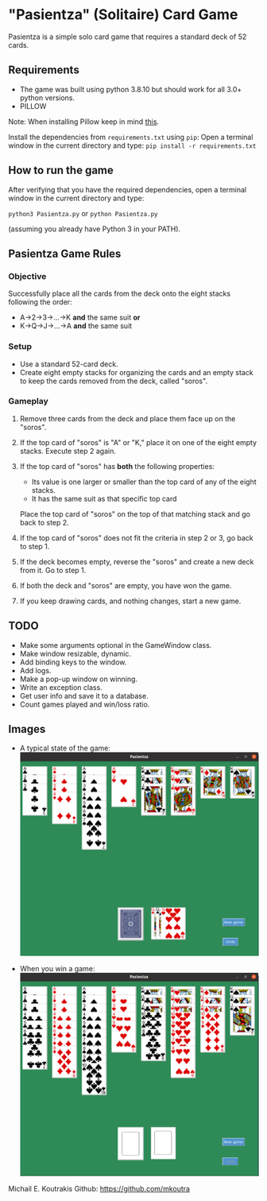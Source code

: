# "Pasientza" (Solitaire) Card Game
Pasientza is a simple solo card game that requires a standard deck of 52 cards.

## Requirements
- The game was built using python 3.8.10 but should work for all 3.0+ python versions.
- PILLOW

Note: When installing Pillow keep in mind [this](https://pillow.readthedocs.io/en/stable/installation.html).

Install the dependencies from `requirements.txt` using `pip`:
Open a terminal window in the current directory and type:
`pip install -r requirements.txt` 

## How to run the game
After verifying that you have the required dependencies, open a terminal window in the current directory and type:

`python3 Pasientza.py` or `python Pasientza.py` 

(assuming you already have Python 3 in your PATH).

## Pasientza Game Rules

### Objective
Successfully place all the cards from the deck onto the eight stacks following the order:
- A->2->3->...->K **and** the same suit **or**
- K->Q->J->...->A **and** the same suit

### Setup
- Use a standard 52-card deck.
- Create eight empty stacks for organizing the cards and an empty stack to keep the cards removed from the deck, called "soros".

### Gameplay
1. Remove three cards from the deck and place them face up on the "soros".
2. If the top card of "soros" is "A" or "K," place it on one of the eight empty stacks. Execute step 2 again.
3. If the top card of "soros" has **both** the following properties:
   -  Its value is one larger or smaller than the top card of any of the eight stacks.
   -  It has the same suit as that specific top card
  
    Place the top card of "soros" on the top of that matching stack and go back to step 2.
4. If the top card of "soros" does not fit the criteria in step 2 or 3, go back to step 1.
5. If the deck becomes empty, reverse the "soros" and create a new deck from it. Go to step 1.
6. If both the deck and "soros" are empty, you have won the game.
7. If you keep drawing cards, and nothing changes, start a new game.

## TODO
- Make some arguments optional in the GameWindow class.
- Make window resizable, dynamic.
- Add binding keys to the window.
- Add logs.
- Make a pop-up window on winning.
- Write an exception class.
- Get user info and save it to a database.
- Count games played and win/loss ratio.

## Images
- A typical state of the game:
  ![alt text](imgs/manual_imgs/Pasientza.png)

- When you win a game:
  ![alt text](imgs/manual_imgs/Pasientza_win.png)

Michail E. Koutrakis
Github: https://github.com/mkoutra
